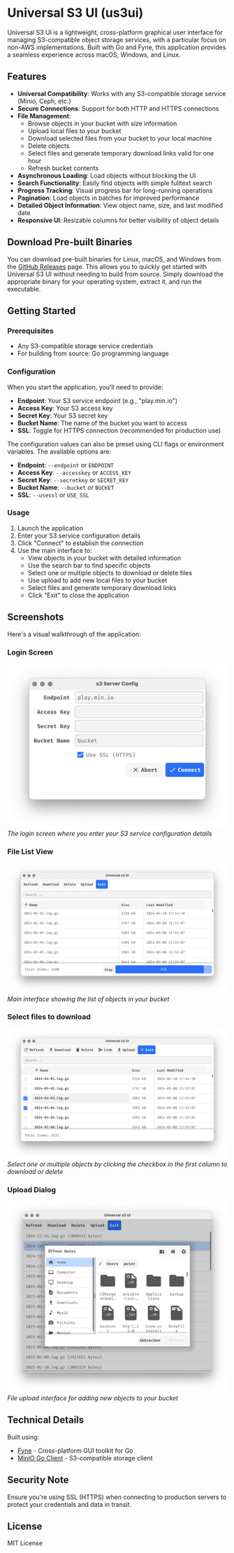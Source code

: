 # Universal S3 UI (us3ui)

Universal S3 UI is a lightweight, cross-platform graphical user interface for managing S3-compatible object storage services, with a particular focus on non-AWS implementations. Built with Go and Fyne, this application provides a seamless experience across macOS, Windows, and Linux.

## Features

- **Universal Compatibility**: Works with any S3-compatible storage service (Minio, Ceph, etc.)
- **Secure Connections**: Support for both HTTP and HTTPS connections
- **File Management**:
    - Browse objects in your bucket with size information
    - Upload local files to your bucket
    - Download selected files from your bucket to your local machine
    - Delete objects
    - Select files and generate temporary download links valid for one hour
    - Refresh bucket contents
- **Asynchronous Loading**: Load objects without blocking the UI
- **Search Functionality**: Easily find objects with simple fulltext search
- **Progress Tracking**: Visual progress bar for long-running operations
- **Pagination**: Load objects in batches for improved performance
- **Detailed Object Information**: View object name, size, and last modified date
- **Responsive UI**: Resizable columns for better visibility of object details


## Download Pre-built Binaries

You can download pre-built binaries for Linux, macOS, and Windows from the [GitHub Releases](https://github.com/pteich/us3ui/releases) page. This allows you to quickly get started with Universal S3 UI without needing to build from source. Simply download the appropriate binary for your operating system, extract it, and run the executable.

## Getting Started

### Prerequisites

- Any S3-compatible storage service credentials
- For building from source: Go programming language

### Configuration

When you start the application, you'll need to provide:
- **Endpoint**: Your S3 service endpoint (e.g., "play.min.io")
- **Access Key**: Your S3 access key
- **Secret Key**: Your S3 secret key
- **Bucket Name**: The name of the bucket you want to access
- **SSL**: Toggle for HTTPS connection (recommended for production use)

The configuration values can also be preset using CLI flags or environment variables. The available options are:

- **Endpoint**: `--endpoint` or `ENDPOINT`
- **Access Key**: `--accesskey` or `ACCESS_KEY`
- **Secret Key**: `--secretkey` or `SECRET_KEY`
- **Bucket Name**: `--bucket` or `BUCKET`
- **SSL**: `--usessl` or `USE_SSL`

### Usage

1. Launch the application
2. Enter your S3 service configuration details
3. Click "Connect" to establish the connection
4. Use the main interface to:
    - View objects in your bucket with detailed information
    - Use the search bar to find specific objects
    - Select one or multiple objects to download or delete files
    - Use upload to add new local files to your bucket
    - Select files and generate temporary download links
    - Click "Exit" to close the application

## Screenshots

Here's a visual walkthrough of the application:

### Login Screen
![Login Screen](screenshots/login.png)
*The login screen where you enter your S3 service configuration details*

### File List View
![File List](screenshots/filelist.png)
*Main interface showing the list of objects in your bucket*

### Select files to download
![File List](screenshots/selectfiles.png)
*Select one or multiple objects by clicking the checkbox in the first column to download or delete*

### Upload Dialog
![Upload Dialog](screenshots/upload-file.png)
*File upload interface for adding new objects to your bucket*

## Technical Details

Built using:
- [Fyne](https://fyne.io/) - Cross-platform GUI toolkit for Go
- [MinIO Go Client](https://github.com/minio/minio-go) - S3-compatible storage client

## Security Note

Ensure you're using SSL (HTTPS) when connecting to production servers to protect your credentials and data in transit.

## License

MIT License